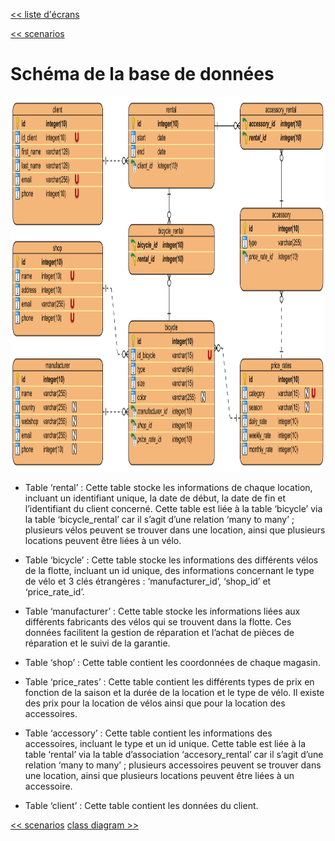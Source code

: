 [<< liste d'écrans](02-analyse-fonctionelle.md#link01) 

[<< scenarios](04-scenarios.md) 

# Schéma de la base de données # 

<img src="./images/img-database-v4.png" alt="Alt text" style="height:600px;">

 - Table ‘rental’ : Cette table stocke les informations de chaque location, incluant un identifiant unique, la date de début, la date de fin et l’identifiant du client concerné.  Cette table est liée à la table ‘bicycle’ via la table ‘bicycle_rental’ car il s’agit d’une relation ‘many to many’ ; plusieurs vélos peuvent se trouver dans une location, ainsi que plusieurs locations peuvent être liées à un vélo. 

 - Table ‘bicycle’ : Cette table stocke les informations des différents vélos de la flotte, incluant un id unique, des informations concernant le type de vélo et 3 clés étrangères : ‘manufacturer_id’, ‘shop_id’ et ‘price_rate_id’. 

 - Table ‘manufacturer’ : Cette table stocke les informations liées aux différents fabricants des vélos qui se trouvent dans la flotte. Ces données facilitent la gestion de réparation et l’achat de pièces de réparation et le suivi de la garantie. 

 - Table ‘shop’ : Cette table contient les coordonnées de chaque magasin. 

 - Table ‘price_rates’ : Cette table contient les différents types de prix en fonction de la saison et la durée de la location et le type de vélo. Il existe des prix pour la location de vélos ainsi que pour la location des accessoires. 

 - Table ‘accessory’ : Cette table contient les informations des accessoires, incluant le type et un id unique.  Cette table est liée à la table ‘rental’ via la table d’association ‘accesory_rental’ car il s’agit d’une relation ‘many to many’ ; plusieurs accessoires peuvent se trouver dans une location, ainsi que plusieurs locations peuvent être liées à un accessoire. 

- Table ‘client’ : Cette table contient les données du client. 

[<< scenarios](04-scenarios.md) [class diagram >>](06-class-diagram.md) 
